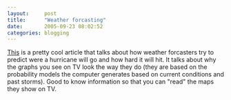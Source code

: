 ```yaml
---
layout:     post
title:      "Weather forcasting"
date:       2005-09-23 08:02:52
categories: blogging
---
```

[This](http://www.msnbc.msn.com/id/9439555/) is a pretty cool article that talks about how weather forcasters try to predict were a hurricane will go and how hard it will hit. It talks about why the graphs you see on TV look the way they do (they are based on the probability models the computer generates based on current conditions and past storms). Good to know information so that you can "read" the maps they show on TV. 
